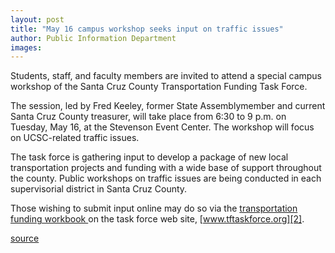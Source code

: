 ```yaml
---
layout: post
title: "May 16 campus workshop seeks input on traffic issues"
author: Public Information Department
images:
---
```


Students, staff, and faculty members are invited to attend a special campus workshop of the Santa Cruz County Transportation Funding Task Force.

The session, led by Fred Keeley, former State Assemblymember and current Santa Cruz County treasurer, will take place from 6:30 to 9 p.m. on Tuesday, May 16, at the Stevenson Event Center. The workshop will focus on UCSC-related traffic issues.

The task force is gathering input to develop a package of new local transportation projects and funding with a wide base of support throughout the county. Public workshops on traffic issues are being conducted in each supervisorial district in Santa Cruz County.

Those wishing to submit input online may do so via the [transportation funding workbook ][1]on the task force web site, [www.tftaskforce.org][2].

[1]: http://www.tftaskforce.org/entryworkbook.html
[2]: http://www.tftaskforce.org

[source](http://www1.ucsc.edu/currents/05-06/05-08/brief-traffic.asp "Permalink to brief-traffic")
